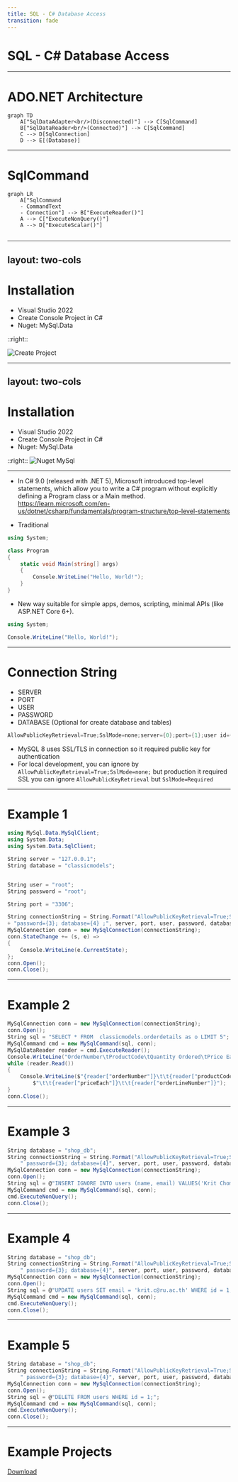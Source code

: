 ```yaml
---
title: SQL - C# Database Access
transition: fade
---
```



# SQL - C# Database Access

---

# ADO.NET Architecture

```mermaid
graph TD
    A["SqlDataAdapter<br/>(Disconnected)"] --> C[SqlCommand]
    B["SqlDataReader<br/>(Connected)"] --> C[SqlCommand]
    C --> D[SqlConnection]
    D --> E[(Database)]
```

---

# SqlCommand

```mermaid
graph LR
    A["SqlCommand
    - CommandText
    - Connection"] --> B["ExecuteReader()"]
    A --> C["ExecuteNonQuery()"]
    A --> D["ExecuteScalar()"]
    
```

---
layout: two-cols
---

# Installation

- Visual Studio 2022
- Create Console Project in C#
- Nuget: MySql.Data

::right::

![Create Project](/images/sql_csharp/create_project.png)

---
layout: two-cols
---

# Installation

- Visual Studio 2022
- Create Console Project in C#
- Nuget: MySql.Data

::right::
![Nuget MySql](/images/sql_csharp/nuget_mysql.png)

---


- In C# 9.0 (released with .NET 5), Microsoft introduced top-level statements, which allow you to write a C# program without explicitly defining a Program class or a Main method. https://learn.microsoft.com/en-us/dotnet/csharp/fundamentals/program-structure/top-level-statements

- Traditional

```csharp
using System;

class Program
{
    static void Main(string[] args)
    {
        Console.WriteLine("Hello, World!");
    }
}
```

- New way suitable for simple apps, demos, scripting, minimal APIs (like ASP.NET Core 6+).

```csharp
using System;

Console.WriteLine("Hello, World!");

```

---

# Connection String

- SERVER
- PORT
- USER
- PASSWORD
- DATABASE (Optional for create database and tables)

```csharp
AllowPublicKeyRetrieval=True;SslMode=none;server={0};port={1};user id={2};password={3}; database={4};
```

- MySQL 8 uses SSL/TLS in connection so it required public key for authentication
- For local development, you can ignore by `AllowPublicKeyRetrieval=True;SslMode=none;` but production it required SSL you can ignore `AllowPublicKeyRetrieval` but `SslMode=Required`

---


# Example 1

```csharp
using MySql.Data.MySqlClient;
using System.Data;
using System.Data.SqlClient;

String server = "127.0.0.1";
String database = "classicmodels";


String user = "root";
String password = "root";

String port = "3306";

String connectionString = String.Format("AllowPublicKeyRetrieval=True;SslMode=none;server={0};port={1};user id={2};" 
+ "password={3}; database={4} ;", server, port, user, password, database);
MySqlConnection conn = new MySqlConnection(connectionString);
conn.StateChange += (s, e) =>
{
    Console.WriteLine(e.CurrentState);
};
conn.Open();
conn.Close();

```

---

# Example 2

```csharp
MySqlConnection conn = new MySqlConnection(connectionString);
conn.Open();
String sql = "SELECT * FROM  classicmodels.orderdetails as o LIMIT 5";
MySqlCommand cmd = new MySqlCommand(sql, conn);
MySqlDataReader reader = cmd.ExecuteReader();
Console.WriteLine("OrderNumber\tProductCode\tQuantity Ordered\tPrice Each\tOrder Line Number");
while (reader.Read())
{
    Console.WriteLine($"{reader["orderNumber"]}\t\t{reader["productCode"]}\t\t{reader["quantityOrdered"]}" +
        $"\t\t{reader["priceEach"]}\t\t{reader["orderLineNumber"]}");
}
conn.Close();

```

---

# Example 3

```csharp
String database = "shop_db";
String connectionString = String.Format("AllowPublicKeyRetrieval=True;SslMode=none;server={0};port={1};user id={2};" +
    " password={3}; database={4}", server, port, user, password, database);
MySqlConnection conn = new MySqlConnection(connectionString);
conn.Open();
String sql = @"INSERT IGNORE INTO users (name, email) VALUES('Krit Chomaitong','krit.c@rumail.ru.ac.th')";
MySqlCommand cmd = new MySqlCommand(sql, conn);
cmd.ExecuteNonQuery();
conn.Close();

```

---

# Example 4

```csharp
String database = "shop_db";
String connectionString = String.Format("AllowPublicKeyRetrieval=True;SslMode=none;server={0};port={1};user id={2};" +
    " password={3}; database={4}", server, port, user, password, database);
MySqlConnection conn = new MySqlConnection(connectionString);
conn.Open();
String sql = @"UPDATE users SET email = 'krit.c@ru.ac.th' WHERE id = 1;";
MySqlCommand cmd = new MySqlCommand(sql, conn);
cmd.ExecuteNonQuery();
conn.Close();
```

---

# Example 5

```csharp
String database = "shop_db";
String connectionString = String.Format("AllowPublicKeyRetrieval=True;SslMode=none;server={0};port={1};user id={2};" +
    " password={3}; database={4}", server, port, user, password, database);
MySqlConnection conn = new MySqlConnection(connectionString);
conn.Open();
String sql = @"DELETE FROM users WHERE id = 1;";
MySqlCommand cmd = new MySqlCommand(sql, conn);
cmd.ExecuteNonQuery();
conn.Close();
```

---

# Example Projects

[Download](https://luckkrit.github.io/cos3103/DemoApp.zip)
